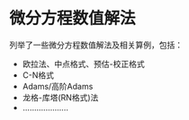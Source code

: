 # 微分方程数值解法
 列举了一些微分方程数值解法及相关算例，包括：<br>
 * 欧拉法、中点格式、预估-校正格式<br>
 * C-N格式<br>
 * Adams/高阶Adams<br>
 * 龙格-库塔(RN格式)法<br>
 * ....................
